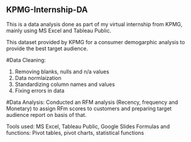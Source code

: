 ## KPMG-Internship-DA
This is a data analysis done as part of my virtual internship from KPMG, mainly using MS Excel and Tableau Public.

This dataset provided by KPMG for a consumer demogarphic analysis to provide the best target audience.

#Data Cleaning:
1. Removing blanks, nulls and n/a values
2. Data normlaization
3. Standardizing column names and values
4. Fixing errors in data

#Data Analysis: 
Conducted an RFM analysis (Recency, frequency and Monetary) to assign RFm scores to customers and preparing target audience report on basis of that.

Tools used: MS Excel, Tableau Public, Google Slides
Formulas and functions: Pivot tables, pivot charts, statistical functions
